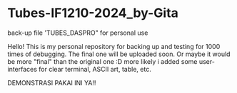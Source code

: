 # Tubes-IF1210-2024_by-Gita
back-up file 'TUBES_DASPRO" for personal use

Hello! This is my personal repository for backing up and testing for 1000 times of debugging. The final one will be uploaded soon. Or maybe it would be more "final" than the original one :D more likely i added some user-interfaces for clear terminal, ASCII art, table, etc. 

DEMONSTRASI PAKAI INI YA!!
